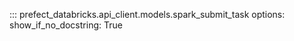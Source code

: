 ::: prefect_databricks.api_client.models.spark_submit_task
    options:
      show_if_no_docstring: True